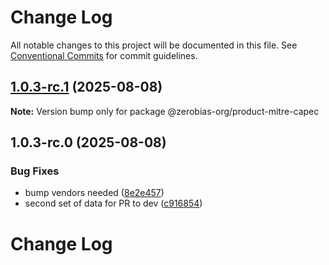 # Change Log

All notable changes to this project will be documented in this file.
See [Conventional Commits](https://conventionalcommits.org) for commit guidelines.

## [1.0.3-rc.1](https://github.com/zerobias-org/product/compare/@zerobias-org/product-mitre-capec@1.0.3-rc.0...@zerobias-org/product-mitre-capec@1.0.3-rc.1) (2025-08-08)

**Note:** Version bump only for package @zerobias-org/product-mitre-capec





## 1.0.3-rc.0 (2025-08-08)


### Bug Fixes

* bump vendors needed ([8e2e457](https://github.com/zerobias-org/product/commit/8e2e457e0b5d7141a05e8f2c178bc2854f2b7178))
* second set of data for PR to dev ([c916854](https://github.com/zerobias-org/product/commit/c916854bcf229b1c2042ffdea18472d66a061aaf))





# Change Log
